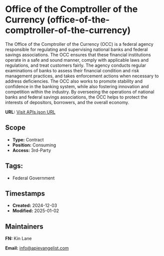 # Office of the Comptroller of the Currency (office-of-the-comptroller-of-the-currency)
The Office of the Comptroller of the Currency (OCC) is a federal agency responsible for regulating and supervising national banks and federal savings associations. The OCC ensures that these financial institutions operate in a safe and sound manner, comply with applicable laws and regulations, and treat customers fairly. The agency conducts regular examinations of banks to assess their financial condition and risk management practices, and takes enforcement actions when necessary to address deficiencies. The OCC also works to promote stability and confidence in the banking system, while also fostering innovation and competition within the industry. By overseeing the operations of national banks and federal savings associations, the OCC helps to protect the interests of depositors, borrowers, and the overall economy.

**URL:** [Visit APIs.json URL](https://raw.githubusercontent.com/api-evangelist/office-of-the-comptroller-of-the-currency/refs/heads/main/apis.yml)

## Scope

- **Type:** Contract 
- **Position:** Consuming 
- **Access:** 3rd-Party 

## Tags:

 - Federal Government

## Timestamps

- **Created:** 2024-12-03 
- **Modified:** 2025-01-02 

## Maintainers

**FN:** Kin Lane

**Email:** info@apievangelist.com


